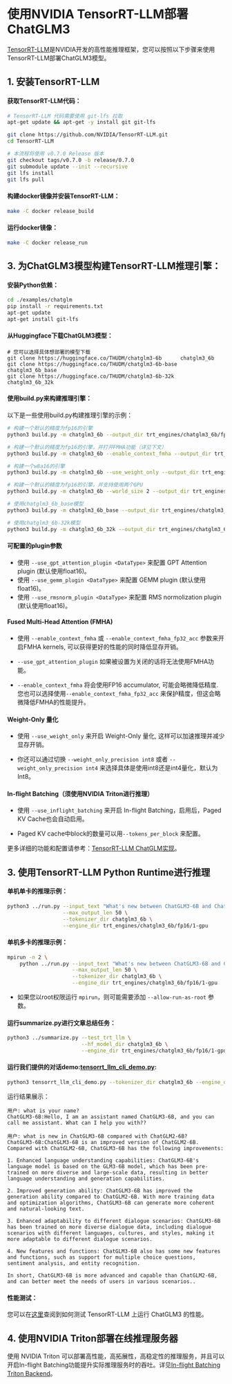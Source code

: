 # 使用NVIDIA TensorRT-LLM部署ChatGLM3

[TensorRT-LLM](https://github.com/NVIDIA/TensorRT-LLM/tree/main)是NVIDIA开发的高性能推理框架，您可以按照以下步骤来使用TensorRT-LLM部署ChatGLM3模型。

## 1. 安装TensorRT-LLM
#### 获取TensorRT-LLM代码：

```bash
# TensorRT-LLM 代码需要使用 git-lfs 拉取
apt-get update && apt-get -y install git git-lfs

git clone https://github.com/NVIDIA/TensorRT-LLM.git
cd TensorRT-LLM

# 本流程将使用 v0.7.0 Release 版本
git checkout tags/v0.7.0 -b release/0.7.0
git submodule update --init --recursive
git lfs install
git lfs pull
```

#### 构建docker镜像并安装TensorRT-LLM：
```bash
make -C docker release_build
```

#### 运行docker镜像：
```bash
make -C docker release_run
```

## 3. 为ChatGLM3模型构建TensorRT-LLM推理引擎：

#### 安装Python依赖：
```bash
cd ./examples/chatglm
pip install -r requirements.txt
apt-get update
apt-get install git-lfs
```
#### 从Huggingface下载ChatGLM3模型：
```
# 您可以选择具体想部署的模型下载
git clone https://huggingface.co/THUDM/chatglm3-6b      chatglm3_6b
git clone https://huggingface.co/THUDM/chatglm3-6b-base chatglm3_6b_base
git clone https://huggingface.co/THUDM/chatglm3-6b-32k  chatglm3_6b_32k
```

#### 使用build.py来构建推理引擎：
以下是一些使用build.py构建推理引擎的示例：
```bash
# 构建一个默认的精度为fp16的引擎
python3 build.py -m chatglm3_6b --output_dir trt_engines/chatglm3_6b/fp16/1-gpu

# 构建一个默认的精度为fp16的引擎，并打开FMHA功能（详见下文）
python3 build.py -m chatglm3_6b --enable_context_fmha --output_dir trt_engines/chatglm3_6b/fp16/1-gpu

# 构建一个w8a16的引擎
python3 build.py -m chatglm3_6b --use_weight_only --output_dir trt_engines/chatglm3_6b/weight_only/1-gpu

# 构建一个默认的精度为fp16的引擎，并支持使用两个GPU
python3 build.py -m chatglm3_6b --world_size 2 --output_dir trt_engines/chatglm3_6b/fp16/2-gpu

# 使用chatglm3_6b_base模型
python3 build.py -m chatglm3_6b_base --output_dir trt_engines/chatglm3_6b_base/fp16/1-gpu

# 使用chatglm3_6b-32k模型
python3 build.py -m chatglm3_6b_32k --output_dir trt_engines/chatglm3_6b-32k/fp16/1-gpu
```

#### 可配置的plugin参数

* 使用 `--use_gpt_attention_plugin <DataType>` 来配置 GPT Attention plugin (默认使用float16)。
* 使用 `--use_gemm_plugin <DataType>` 来配置 GEMM plugin (默认使用float16)。
* 使用 `--use_rmsnorm_plugin <DataType>` 来配置 RMS normolization plugin (默认使用float16)。

#### Fused Multi-Head Attention (FMHA)

* 使用 `--enable_context_fmha` 或 `--enable_context_fmha_fp32_acc` 参数来开启FMHA kernels, 可以获得更好的性能的同时降低显存开销。

* `--use_gpt_attention_plugin` 如果被设置为关闭的话将无法使用FMHA功能。

* `--enable_context_fmha` 将会使用FP16 accumulator, 可能会略微降低精度. 您也可以选择使用`--enable_context_fmha_fp32_acc` 来保护精度，但这会略微降低FMHA的性能提升。

#### Weight-Only 量化

* 使用 `--use_weight_only` 来开启 Weight-Only 量化, 这样可以加速推理并减少显存开销。

* 你还可以通过切换 `--weight_only_precision int8` 或者 `--weight_only_precision int4` 来选择具体是使用int8还是int4量化，默认为Int8。

#### In-flight Batching（须使用NVIDIA Triton进行推理）

* 使用 `--use_inflight_batching` 来开启 In-flight Batching，启用后，Paged KV Cache也会自动启用。

* Paged KV cache中block的数量可以用`--tokens_per_block` 来配置。

更多详细的功能和配置请参考：[TensorRT-LLM ChatGLM实现](https://github.com/NVIDIA/TensorRT-LLM/tree/main/examples/chatglm)。

## 3. 使用TensorRT-LLM Python Runtime进行推理

#### 单机单卡的推理示例：

```bash
python3 ../run.py --input_text "What's new between ChatGLM3-6B and ChatGLM2-6B?" \
                  --max_output_len 50 \
                  --tokenizer_dir chatglm3_6b \
                  --engine_dir trt_engines/chatglm3_6b/fp16/1-gpu
```

#### 单机多卡的推理示例：

```bash
mpirun -n 2 \
    python ../run.py --input_text "What's new between ChatGLM3-6B and ChatGLM2-6B?" \
                     --max_output_len 50 \
                     --tokenizer_dir chatglm3_6b \
                     --engine_dir trt_engines/chatglm3_6b/fp16/1-gpu
```

* 如果您以root权限运行 `mpirun`，则可能需要添加 `--allow-run-as-root` 参数。

#### 运行summarize.py进行文章总结任务：

```bash
python3 ../summarize.py --test_trt_llm \
                        --hf_model_dir chatglm3_6b \
                        --engine_dir trt_engines/chatglm3_6b/fp16/1-gpu
```

#### 运行我们提供的对话demo:[tensorrt_llm_cli_demo.py](tensorrt_llm_cli_demo.py):

```bash
python3 tensorrt_llm_cli_demo.py --tokenizer_dir chatglm3_6b --engine_dir trt_engines/chatglm3_6b/fp16/1-gpu
```

运行结果展示：
```
用户: what is your name?
ChatGLM3-6B:Hello, I am an assistant named ChatGLM3-6B, and you can call me assistant. What can I help you with??

用户: what is new in ChatGLM3-6B compared with ChatGLM2-6B?
ChatGLM3-6B:ChatGLM3-6B is an improved version of ChatGLM2-6B. Compared with ChatGLM2-6B, ChatGLM3-6B has the following improvements:

1. Enhanced language understanding capabilities: ChatGLM3-6B's language model is based on the GLM3-6B model, which has been pre-trained on more diverse and large-scale data, resulting in better language understanding and generation capabilities.

2. Improved generation ability: ChatGLM3-6B has improved the generation ability compared to ChatGLM2-6B. With more training data and optimization algorithms, ChatGLM3-6B can generate more coherent and natural-looking text.

3. Enhanced adaptability to different dialogue scenarios: ChatGLM3-6B has been trained on more diverse dialogue data, including dialogue scenarios with different languages, cultures, and styles, making it more adaptable to different dialogue scenarios.

4. New features and functions: ChatGLM3-6B also has some new features and functions, such as support for multiple choice questions, sentiment analysis, and entity recognition.

In short, ChatGLM3-6B is more advanced and capable than ChatGLM2-6B, and can better meet the needs of users in various scenarios..
```

#### 性能测试：

您可以在[这里](https://github.com/NVIDIA/TensorRT-LLM/tree/main/benchmarks/python)查阅到如何测试 TensorRT-LLM 上运行 ChatGLM3 的性能。

## 4. 使用NVIDIA Triton部署在线推理服务器
使用 NVIDIA Triton 可以部署高性能，高拓展性，高稳定性的推理服务，并且可以开启In-flight Batching功能提升实际推理服务时的吞吐。详见[In-flight Batching Triton Backend](https://github.com/triton-inference-server/tensorrtllm_backend/tree/main/inflight_batcher_llm)。